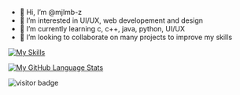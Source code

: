 - 👋 Hi, I’m @mjlmb-z
- 👀 I’m interested in UI/UX, web developement and design
- 🌱 I’m currently learning c, c++, java, python, UI/UX
- 💞️ I’m looking to collaborate on many projects to improve my skills

<!---
mjlmb-z/mjlmb-z is a ✨ special ✨ repository because its `README.md` (this file) appears on your GitHub profile.
You can click the Preview link to take a look at your changes.
--->

[![My Skills](https://skills.thijs.gg/icons?i=html,css,figma&theme=dark)](https://skills.thijs.gg)

[![My GitHub Language Stats](https://github-readme-stats.vercel.app/api/top-langs/?username=mjlmb-z&langs_count=5&theme=midnight-purple)]()

![visitor badge](https://visitor-badge.glitch.me/badge?page_id=jwenjian.visitor-badge&left_color=grey&right_color=pink&left_text=Hello%20Visitors)

